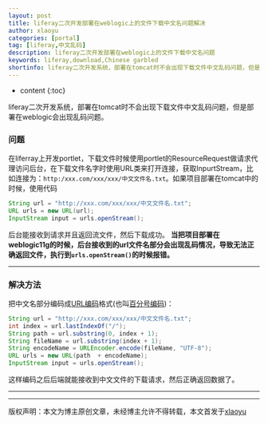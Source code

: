 ```yaml
---
layout: post
title: liferay二次开发部署在weblogic上的文件下载中文名问题解决
author: xlaoyu
categories: [portal]
tag: [liferay,中文乱码]
description: liferay二次开发部署在weblogic上的文件下载中文名问题
keywords: liferay,download,Chinese garbled
shortinfo: liferay二次开发系统，部署在tomcat时不会出现下载文件中文乱码问题，但是部署在weblogic会出现乱码问题。
---
```


* content
{:toc}

liferay二次开发系统，部署在tomcat时不会出现下载文件中文乱码问题，但是部署在weblogic会出现乱码问题。



### 问题
在liferray上开发portlet，下载文件时候使用portlet的ResourceRequest做请求代理访问后台，在下载文件名字时使用URL类来打开连接，获取InpurtStream，比如连接为：`http:/xxx.com/xxx/xxx/中文文件名.txt`。如果项目部署在tomcat中的时候，使用代码

```java
String url = "http://xxx.com/xxx/xxx/中文文件名.txt";
URL urls = new URL(url);
InputStream input = urls.openStream();
```

后台能接收到请求并且返回流文件，然后下载成功。
**当把项目部署在weblogic11g的时候，后台接收到的url文件名部分会出现乱码情况，导致无法正确返回文件，执行到`urls.openStream()`的时候报错。**

---------

### 解决方法

把中文名部分编码成[URL编码][1]格式(也叫[百分号编码][1])：

```java
String url = "http://xxx.com/xxx/xxx/中文文件名.txt";
int index = url.lastIndexOf("/");
String path = url.substring(0, index + 1);
String fileName = url.substring(index + 1);
String encodeName = URLEncoder.encode(fileName, "UTF-8");
URL urls = new URL(path  + encodeName);
InputStream input = urls.openStream();
```

这样编码之后后端就能接收到中文文件的下载请求，然后正确返回数据了。

--------
[1]: http://baike.baidu.com/view/204662.htm

----------

版权声明：本文为博主原创文章，未经博主允许不得转载，本文首发于[xlaoyu](https://www.xlaoyu.info)